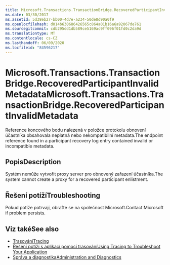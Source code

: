 ```yaml
---
title: Microsoft.Transactions.TransactionBridge.RecoveredParticipantInvalidMetadata
ms.date: 03/30/2017
ms.assetid: 5d38eb27-bb00-4d7e-a234-50de8d90a0f9
ms.openlocfilehash: d014b630686426565c864a01b16a6a92067de761
ms.sourcegitcommit: cdb295dd1db589ce5169ac9ff096f01fd0c2da9d
ms.translationtype: MT
ms.contentlocale: cs-CZ
ms.lasthandoff: 06/09/2020
ms.locfileid: "84596217"
---
```

# <a name="microsofttransactionstransactionbridgerecoveredparticipantinvalidmetadata"></a><span data-ttu-id="3c9f6-102">Microsoft.Transactions.TransactionBridge.RecoveredParticipantInvalidMetadata</span><span class="sxs-lookup"><span data-stu-id="3c9f6-102">Microsoft.Transactions.TransactionBridge.RecoveredParticipantInvalidMetadata</span></span>
<span data-ttu-id="3c9f6-103">Reference koncového bodu nalezená v položce protokolu obnovení účastníka obsahovala neplatná nebo nekompatibilní metadata.</span><span class="sxs-lookup"><span data-stu-id="3c9f6-103">The endpoint reference found in a participant recovery log entry contained invalid or incompatible metadata.</span></span>  
  
## <a name="description"></a><span data-ttu-id="3c9f6-104">Popis</span><span class="sxs-lookup"><span data-stu-id="3c9f6-104">Description</span></span>  
 <span data-ttu-id="3c9f6-105">Systém nemůže vytvořit proxy server pro obnovený zařazení účastníka.</span><span class="sxs-lookup"><span data-stu-id="3c9f6-105">The system cannot create a proxy for a recovered participant enlistment.</span></span>  
  
## <a name="troubleshooting"></a><span data-ttu-id="3c9f6-106">Řešení potíží</span><span class="sxs-lookup"><span data-stu-id="3c9f6-106">Troubleshooting</span></span>  
 <span data-ttu-id="3c9f6-107">Pokud potíže potrvají, obraťte se na společnost Microsoft.</span><span class="sxs-lookup"><span data-stu-id="3c9f6-107">Contact Microsoft if problem persists.</span></span>  
  
## <a name="see-also"></a><span data-ttu-id="3c9f6-108">Viz také</span><span class="sxs-lookup"><span data-stu-id="3c9f6-108">See also</span></span>

- [<span data-ttu-id="3c9f6-109">Trasování</span><span class="sxs-lookup"><span data-stu-id="3c9f6-109">Tracing</span></span>](index.md)
- [<span data-ttu-id="3c9f6-110">Řešení potíží s aplikací pomocí trasování</span><span class="sxs-lookup"><span data-stu-id="3c9f6-110">Using Tracing to Troubleshoot Your Application</span></span>](using-tracing-to-troubleshoot-your-application.md)
- [<span data-ttu-id="3c9f6-111">Správa a diagnostika</span><span class="sxs-lookup"><span data-stu-id="3c9f6-111">Administration and Diagnostics</span></span>](../index.md)

